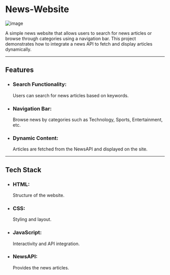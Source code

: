 # News-Website

![image](https://github.com/user-attachments/assets/c400a85f-83b6-4b1a-864e-d478cc897fb1)


A simple news website that allows users to search for news articles or browse through categories using a navigation bar. This project demonstrates how to integrate a news API to fetch and display articles dynamically.

---
## Features
* ### Search Functionality:
  Users can search for news articles based on keywords.
* ### Navigation Bar:
  Browse news by categories such as Technology, Sports, Entertainment, etc.
* ### Dynamic Content:
  Articles are fetched from the NewsAPI and displayed on the site.
---
## Tech Stack
* ### HTML:
   Structure of the website.
* ### CSS:
   Styling and layout.
* ### JavaScript:
  Interactivity and API integration.
* ### NewsAPI:
   Provides the news articles.


